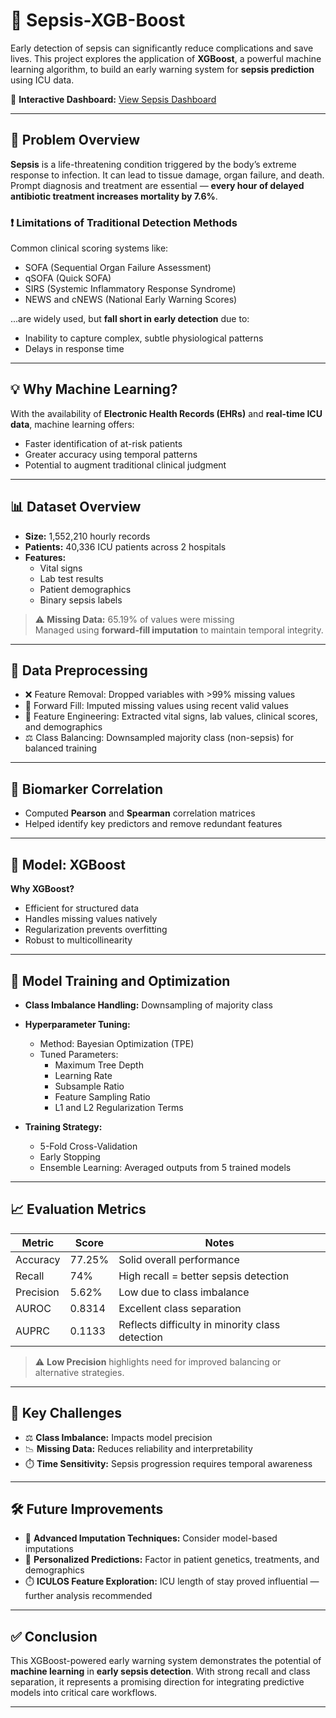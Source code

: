 
# 🧬 Sepsis-XGB-Boost

Early detection of sepsis can significantly reduce complications and save lives. This project explores the application of **XGBoost**, a powerful machine learning algorithm, to build an early warning system for **sepsis prediction** using ICU data.

🔗 **Interactive Dashboard:** [View Sepsis Dashboard](https://public.tableau.com/app/profile/sujithra.emmanuel/viz/XGBBOOSTEARLYDETECTIONOFSEPIS/DMAINNight)

---

## 🚨 Problem Overview

**Sepsis** is a life-threatening condition triggered by the body’s extreme response to infection. It can lead to tissue damage, organ failure, and death. Prompt diagnosis and treatment are essential — **every hour of delayed antibiotic treatment increases mortality by 7.6%**.

### ❗ Limitations of Traditional Detection Methods

Common clinical scoring systems like:

- SOFA (Sequential Organ Failure Assessment)
- qSOFA (Quick SOFA)
- SIRS (Systemic Inflammatory Response Syndrome)
- NEWS and cNEWS (National Early Warning Scores)

...are widely used, but **fall short in early detection** due to:

- Inability to capture complex, subtle physiological patterns
- Delays in response time

---

## 💡 Why Machine Learning?

With the availability of **Electronic Health Records (EHRs)** and **real-time ICU data**, machine learning offers:

- Faster identification of at-risk patients
- Greater accuracy using temporal patterns
- Potential to augment traditional clinical judgment

---

## 📊 Dataset Overview

- **Size:** 1,552,210 hourly records  
- **Patients:** 40,336 ICU patients across 2 hospitals  
- **Features:**
  - Vital signs
  - Lab test results
  - Patient demographics
  - Binary sepsis labels

> ⚠️ **Missing Data:** 65.19% of values were missing  
> Managed using **forward-fill imputation** to maintain temporal integrity.

---

## 🧪 Data Preprocessing

- ❌ Feature Removal: Dropped variables with >99% missing values  
- 🔁 Forward Fill: Imputed missing values using recent valid values  
- 🧬 Feature Engineering: Extracted vital signs, lab values, clinical scores, and demographics  
- ⚖️ Class Balancing: Downsampled majority class (non-sepsis) for balanced training

---

## 🔬 Biomarker Correlation

- Computed **Pearson** and **Spearman** correlation matrices
- Helped identify key predictors and remove redundant features

---

## 🚀 Model: XGBoost

**Why XGBoost?**

- Efficient for structured data
- Handles missing values natively
- Regularization prevents overfitting
- Robust to multicollinearity

---

## 🔧 Model Training and Optimization

- **Class Imbalance Handling:** Downsampling of majority class  
- **Hyperparameter Tuning:**
  - Method: Bayesian Optimization (TPE)
  - Tuned Parameters:
    - Maximum Tree Depth
    - Learning Rate
    - Subsample Ratio
    - Feature Sampling Ratio
    - L1 and L2 Regularization Terms

- **Training Strategy:**
  - 5-Fold Cross-Validation
  - Early Stopping
  - Ensemble Learning: Averaged outputs from 5 trained models

---

## 📈 Evaluation Metrics

| Metric     | Score     | Notes                                        |
|------------|-----------|----------------------------------------------|
| Accuracy   | 77.25%    | Solid overall performance                    |
| Recall     | 74%       | High recall = better sepsis detection        |
| Precision  | 5.62%     | Low due to class imbalance                   |
| AUROC      | 0.8314    | Excellent class separation                   |
| AUPRC      | 0.1133    | Reflects difficulty in minority class detection |

> ⚠️ **Low Precision** highlights need for improved balancing or alternative strategies.

---

## 📌 Key Challenges

- ⚖️ **Class Imbalance:** Impacts model precision  
- 📉 **Missing Data:** Reduces reliability and interpretability  
- ⏱️ **Time Sensitivity:** Sepsis progression requires temporal awareness

---

## 🛠 Future Improvements

- 🔄 **Advanced Imputation Techniques:** Consider model-based imputations  
- 👤 **Personalized Predictions:** Factor in patient genetics, treatments, and demographics  
- ⏱️ **ICULOS Feature Exploration:** ICU length of stay proved influential — further analysis recommended

---

## ✅ Conclusion

This XGBoost-powered early warning system demonstrates the potential of **machine learning** in **early sepsis detection**. With strong recall and class separation, it represents a promising direction for integrating predictive models into critical care workflows.

---


